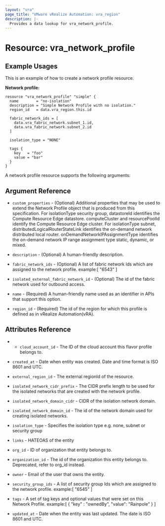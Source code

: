 ```yaml
---
layout: "vra"
page_title: "VMware vRealize Automation: vra_region"
description: |-
  Provides a data lookup for vra_network_profile.
---
```


# Resource: vra_network_profile
## Example Usages
This is an example of how to create a network profile resource.

**Network profile:**

```hcl
resource "vra_network_profile" "simple" {
  name        = "no-isolation"
  description = "Simple Network Profile with no isolation."
  region_id   = data.vra_region.this.id

  fabric_network_ids = [
    data.vra_fabric_network.subnet_1.id,
    data.vra_fabric_network.subnet_2.id
  ]

  isolation_type = "NONE"

  tags {
    key   = "foo"
    value = "bar"
  }
}
```

A network profile resource supports the following arguments:

## Argument Reference

* `custom_properties` - (Optional) Additional properties that may be used to extend the Network Profile object that is produced from this specification. For isolationType security group, datastoreId identifies the Compute Resource Edge datastore. computeCluster and resourcePoolId identify the Compute Resource Edge cluster. For isolationType subnet, distributedLogicalRouterStateLink identifies the on-demand network distributed local router. onDemandNetworkIPAssignmentType identifies the on-demand network IP range assignment type static, dynamic, or mixed.

* `description` - (Optional) A human-friendly description.

* `fabric_network_ids` - (Optional) A list of fabric network Ids which are assigned to the network profile.
                         example:[ "6543" ]

* `isolated_external_fabric_network_id` - (Optional) The id of the fabric network used for outbound access.

* `name` - (Required) A human-friendly name used as an identifier in APIs that support this option.

* `region_id` - (Required) The id of the region for which this profile is defined as in vRealize Automation(vRA).

## Attributes Reference

* * `cloud_account_id` - The ID of the cloud account this flavor profile belongs to.

* `created_at` - Date when  entity was created. Date and time format is ISO 8601 and UTC.

* `external_region_id` - The external regionId of the resource. 

* `isolated_network_cidr_prefix` - The CIDR prefix length to be used for the isolated networks that are created with the network profile.

* `isolated_network_domain_cidr` - CIDR of the isolation network domain.

* `isolated_network_domain_id` - The id of the network domain used for creating isolated networks.

* `isolation_type` - Specifies the isolation type e.g. none, subnet or security group

* `links` - HATEOAS of the entity

* `org_id` - ID of organization that entity belongs to.

* `organization_id` - The id of the organization this entity belongs to. Deprecated, refer to org_id instead.

* `owner` - Email of the user that owns the entity.

* `security_group_ids` - A list of security group Ids which are assigned to the network profile.
                         example:[ "6545" ]

* `tags` - A set of tag keys and optional values that were set on this Network Profile.
           example:[ { "key" : "ownedBy", "value": "Rainpole" } ]

* `updated_at` - Date when the entity was last updated. The date is ISO 8601 and UTC.
